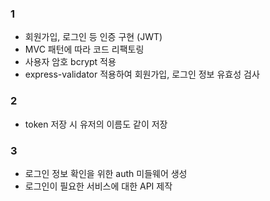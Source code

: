 ### 1

- 회원가입, 로그인 등 인증 구현 (JWT)
- MVC 패턴에 따라 코드 리팩토링
- 사용자 암호 bcrypt 적용
- express-validator 적용하여 회원가입, 로그인 정보 유효성 검사

### 2

- token 저장 시 유저의 이름도 같이 저장

### 3

- 로그인 정보 확인을 위한 auth 미들웨어 생성
- 로그인이 필요한 서비스에 대한 API 제작
